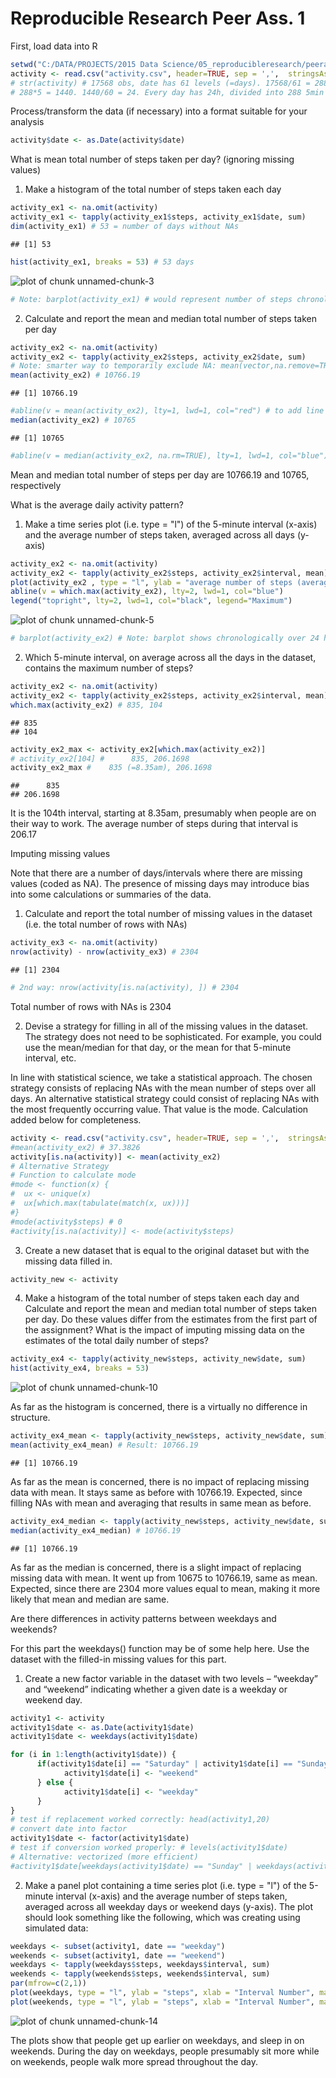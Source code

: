 # Reproducible Research Peer Ass. 1

First, load data into R 


```r
setwd("C:/DATA/PROJECTS/2015 Data Science/05_reproducibleresearch/peerassessment1")
activity <- read.csv("activity.csv", header=TRUE, sep = ',',  stringsAsFactors=FALSE)
# str(activity) # 17568 obs, date has 61 levels (=days). 17568/61 = 288 intervals. 
# 288*5 = 1440. 1440/60 = 24. Every day has 24h, divided into 288 5min intervals
```

Process/transform the data (if necessary) into a format suitable for your analysis


```r
activity$date <- as.Date(activity$date)
```

What is mean total number of steps taken per day? (ignoring missing values)

1. Make a histogram of the total number of steps taken each day

```r
activity_ex1 <- na.omit(activity)
activity_ex1 <- tapply(activity_ex1$steps, activity_ex1$date, sum)
dim(activity_ex1) # 53 = number of days without NAs
```

```
## [1] 53
```

```r
hist(activity_ex1, breaks = 53) # 53 days 
```

![plot of chunk unnamed-chunk-3](figure/unnamed-chunk-3-1.png) 

```r
# Note: barplot(activity_ex1) # would represent number of steps chronologically, informative
```

2. Calculate and report the mean and median total number of steps taken per day

```r
activity_ex2 <- na.omit(activity)
activity_ex2 <- tapply(activity_ex2$steps, activity_ex2$date, sum)
# Note: smarter way to temporarily exclude NA: mean(vector,na.remove=TRUE)
mean(activity_ex2) # 10766.19
```

```
## [1] 10766.19
```

```r
#abline(v = mean(activity_ex2), lty=1, lwd=1, col="red") # to add line to histogram 
median(activity_ex2) # 10765
```

```
## [1] 10765
```

```r
#abline(v = median(activity_ex2, na.rm=TRUE), lty=1, lwd=1, col="blue")
```
Mean and median total number of steps per day are 10766.19 and 10765, respectively 

What is the average daily activity pattern?

1. Make a time series plot (i.e. type = "l") of the 5-minute interval (x-axis) and the average number of steps taken, averaged across all days (y-axis)


```r
activity_ex2 <- na.omit(activity)
activity_ex2 <- tapply(activity_ex2$steps, activity_ex2$interval, mean) 
plot(activity_ex2 , type = "l", ylab = "average number of steps (averaged across all days)", xlab = "Interval Number (5-minute intervals)") 
abline(v = which.max(activity_ex2), lty=2, lwd=1, col="blue")
legend("topright", lty=2, lwd=1, col="black", legend="Maximum")
```

![plot of chunk unnamed-chunk-5](figure/unnamed-chunk-5-1.png) 

```r
# barplot(activity_ex2) # Note: barplot shows chronologically over 24 hours
```

2. Which 5-minute interval, on average across all the days in the dataset, contains the maximum number of steps?


```r
activity_ex2 <- na.omit(activity)
activity_ex2 <- tapply(activity_ex2$steps, activity_ex2$interval, mean)
which.max(activity_ex2) # 835, 104 
```

```
## 835 
## 104
```

```r
activity_ex2_max <- activity_ex2[which.max(activity_ex2)]
# activity_ex2[104] #      835, 206.1698 
activity_ex2_max #    835 (=8.35am), 206.1698 
```

```
##      835 
## 206.1698
```
It is the 104th interval, starting at 8.35am, presumably when people are on their way to work.
The average number of steps during that interval is 206.17 

Imputing missing values

Note that there are a number of days/intervals where there are missing values (coded as NA). The presence of missing days may introduce bias into some calculations or summaries of the data.

1. Calculate and report the total number of missing values in the dataset (i.e. the total number of rows with NAs)

```r
activity_ex3 <- na.omit(activity)
nrow(activity) - nrow(activity_ex3) # 2304 
```

```
## [1] 2304
```

```r
# 2nd way: nrow(activity[is.na(activity), ]) # 2304 
```
Total number of rows with NAs is 2304 


2. Devise a strategy for filling in all of the missing values in the dataset. The strategy does not need to be sophisticated. For example, you could use the mean/median for that day, or the mean for that 5-minute interval, etc.

In line with statistical science, we take a statistical approach. 
The chosen strategy consists of replacing NAs with the mean number of steps over all days. 
An alternative statistical strategy could consist of replacing NAs with the most frequently occurring value. That value is the mode. Calculation added below for completeness. 


```r
activity <- read.csv("activity.csv", header=TRUE, sep = ',',  stringsAsFactors=FALSE)
#mean(activity_ex2) # 37.3826 
activity[is.na(activity)] <- mean(activity_ex2)
# Alternative Strategy
# Function to calculate mode 
#mode <- function(x) {
#  ux <- unique(x)
#  ux[which.max(tabulate(match(x, ux)))]
#}
#mode(activity$steps) # 0 
#activity[is.na(activity)] <- mode(activity$steps) 
```

3. Create a new dataset that is equal to the original dataset but with the missing data filled in.

```r
activity_new <- activity
```

4. Make a histogram of the total number of steps taken each day and Calculate and report the mean and median total number of steps taken per day. Do these values differ from the estimates from the first part of the assignment? What is the impact of imputing missing data on the estimates of the total daily number of steps?


```r
activity_ex4 <- tapply(activity_new$steps, activity_new$date, sum)
hist(activity_ex4, breaks = 53) 
```

![plot of chunk unnamed-chunk-10](figure/unnamed-chunk-10-1.png) 

As far as the histogram is concerned, there is a virtually no difference in structure.  


```r
activity_ex4_mean <- tapply(activity_new$steps, activity_new$date, sum)
mean(activity_ex4_mean) # Result: 10766.19
```

```
## [1] 10766.19
```

As far as the mean is concerned, there is no impact of replacing missing data with mean. It stays same as before with 10766.19. Expected, since filling NAs with mean and averaging that results in same mean as before.    


```r
activity_ex4_median <- tapply(activity_new$steps, activity_new$date, sum)
median(activity_ex4_median) # 10766.19
```

```
## [1] 10766.19
```

As far as the median is concerned, there is a slight impact of replacing missing data with mean. It went up from 10675 to 10766.19, same as mean. Expected, since there are 2304 more values equal to mean, making it more likely that mean and median are same.    


Are there differences in activity patterns between weekdays and weekends?

For this part the weekdays() function may be of some help here. Use the dataset with the filled-in missing values for this part.

1. Create a new factor variable in the dataset with two levels – “weekday” and “weekend” indicating whether a given date is a weekday or weekend day.

 

```r
activity1 <- activity
activity1$date <- as.Date(activity1$date)
activity1$date <- weekdays(activity1$date)  

for (i in 1:length(activity1$date)) {
      if(activity1$date[i] == "Saturday" | activity1$date[i] == "Sunday") {
            activity1$date[i] <- "weekend"
      } else {
            activity1$date[i] <- "weekday"
      }
}
# test if replacement worked correctly: head(activity1,20)
# convert date into factor 
activity1$date <- factor(activity1$date)
# test if conversion worked properly: # levels(activity1$date)
# Alternative: vectorized (more efficient)
#activity1$date[weekdays(activity1$date) == "Sunday" | weekdays(activity1$date) == "Saturday"] <- "weekend"
```

2. Make a panel plot containing a time series plot (i.e. type = "l") of the 5-minute interval (x-axis) and the average number of steps taken, averaged across all weekday days or weekend days (y-axis). The plot should look something like the following, which was creating using simulated data:


```r
weekdays <- subset(activity1, date == "weekday")
weekends <- subset(activity1, date == "weekend")
weekdays <- tapply(weekdays$steps, weekdays$interval, sum)
weekends <- tapply(weekends$steps, weekends$interval, sum)
par(mfrow=c(2,1))
plot(weekdays, type = "l", ylab = "steps", xlab = "Interval Number", main="Weekdays") 
plot(weekends, type = "l", ylab = "steps", xlab = "Interval Number", main="Weekends") 
```

![plot of chunk unnamed-chunk-14](figure/unnamed-chunk-14-1.png) 

The plots show that people get up earlier on weekdays, and sleep in on weekends. 
During the day on weekdays, people presumably sit more while on weekends, people 
walk more spread throughout the day. 







 
